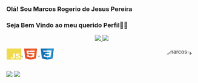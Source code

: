 ### Olá! Sou Marcos Rogerio de Jesus Pereira
### Seja Bem Vindo ao meu querido Perfil🐱‍👤

<div align="center">
  <a href="https://github.com/marcosrogeriio">
  <img height="180em" src="https://github-readme-stats.vercel.app/api?username=marcosrogeriio&show_icons=true&theme=radical&include_all_commits=true&count_private=true"/>
  <img height="180em" src="https://github-readme-stats.vercel.app/api/top-langs/?username=marcosrogeriio&layout=compact&langs_count=7&theme=radical"/>
</div>
<div style="display: inline_block"><br>
  <img align="center" alt="marcos-Js" height="30" width="40" src="https://raw.githubusercontent.com/devicons/devicon/master/icons/javascript/javascript-plain.svg">
  <img align="center" alt="marcos-HTML" height="30" width="40" src="https://raw.githubusercontent.com/devicons/devicon/master/icons/html5/html5-original.svg">
  <img align="center" alt="marcos-CSS" height="30" width="40" src="https://raw.githubusercontent.com/devicons/devicon/master/icons/css3/css3-original.svg">
  <img align="right" alt="marcos-pic" height="150" style="border-radius:50px;"
</div>
  
  ##
<div>
  <a href="https://instagram.com/sz_marcos_sz" target="_blank"><img src="https://img.shields.io/badge/-Instagram-%23E4405F?style=for-the-badge&logo=instagram&logoColor=white" target="_blank"></a> 
  <a href="https://www.linkedin.com/in/marcos-rogerio-9426901a2/" target="_blank"><img src="https://img.shields.io/badge/-LinkedIn-%230077B5?style=for-the-badge&logo=linkedin&logoColor=white" target="_blank"></a> 

 
